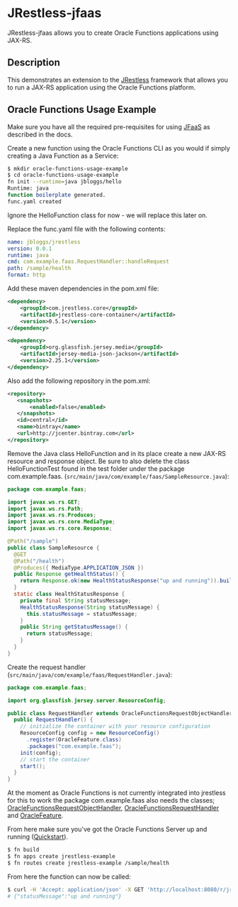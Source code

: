 # JRestless-jfaas
JRestless-jfaas allows you to create Oracle Functions applications using JAX-RS.

## Description
This demonstrates an extension to the [JRestless](https://github.com/bbilger/jrestless) framework that allows you to run a JAX-RS application using the Oracle Functions platform.

## Oracle Functions Usage Example

Make sure you have all the required pre-requisites for using [JFaaS](https://gitlab-odx.oracle.com/odx/jfaas/blob/master/README.md) as described in the docs.

Create a new function using the Oracle Functions CLI as you would if simply creating a Java Function as a Service:

```bash
$ mkdir oracle-functions-usage-example
$ cd oracle-functions-usage-example
fn init --runtime=java jbloggs/hello
Runtime: java
function boilerplate generated.
func.yaml created
```
Ignore the HelloFunction class for now - we will replace this later on.

Replace the func.yaml file with the following contents:
```yaml
name: jbloggs/jrestless
version: 0.0.1
runtime: java
cmd: com.example.faas.RequestHandler::handleRequest
path: /sample/health
format: http
```

Add these maven dependencies in the pom.xml file:

```xml
<dependency>
    <groupId>com.jrestless.core</groupId>
    <artifactId>jrestless-core-container</artifactId>
    <version>0.5.1</version>
</dependency>

<dependency>
    <groupId>org.glassfish.jersey.media</groupId>
    <artifactId>jersey-media-json-jackson</artifactId>
    <version>2.25.1</version>
</dependency>
```

Also add the following repository in the pom.xml:
```xml
<repository>
   <snapshots>
       <enabled>false</enabled>
   </snapshots>
   <id>central</id>
   <name>bintray</name>
   <url>http://jcenter.bintray.com</url>
</repository>
```

Remove the Java class HelloFunction and in its place create a new JAX-RS resource and response object. Be sure to also delete the class HelloFunctionTest found in the test folder under the package com.example.faas.
(`src/main/java/com/example/faas/SampleResource.java`):

```java
package com.example.faas;

import javax.ws.rs.GET;
import javax.ws.rs.Path;
import javax.ws.rs.Produces;
import javax.ws.rs.core.MediaType;
import javax.ws.rs.core.Response;

@Path("/sample")
public class SampleResource {
  @GET
  @Path("/health")
  @Produces({ MediaType.APPLICATION_JSON })
  public Response getHealthStatus() {
    return Response.ok(new HealthStatusResponse("up and running")).build();
  }
  static class HealthStatusResponse {
    private final String statusMessage;
    HealthStatusResponse(String statusMessage) {
      this.statusMessage = statusMessage;
    }
    public String getStatusMessage() {
      return statusMessage;
    }
  }
}
```

Create the request handler (`src/main/java/com/example/faas/RequestHandler.java`):
```java
package com.example.faas;

import org.glassfish.jersey.server.ResourceConfig;

public class RequestHandler extends OracleFunctionsRequestObjectHandler {
  public RequestHandler() {
    // initialize the container with your resource configuration
    ResourceConfig config = new ResourceConfig()
      .register(OracleFeature.class)
      .packages("com.example.faas");
    init(config);
    // start the container
    start();
  }
}
```

At the moment as Oracle Functions is not currently integrated into jrestless for this to work the package com.example.faas also needs the classes; [OracleFunctionsRequestObjectHandler](https://gitlab-odx.oracle.com/odx/jrestless-jfaas/blob/master/src/main/java/com/oracle/faas/jrestlessexample/OracleFunctionsRequestObjectHandler.java), [OracleFunctionsRequestHandler](https://gitlab-odx.oracle.com/odx/jrestless-jfaas/blob/master/src/main/java/com/oracle/faas/jrestlessexample/OracleFunctionsRequestHandler.java) and [OracleFeature](https://gitlab-odx.oracle.com/odx/jrestless-jfaas/blob/master/src/main/java/com/oracle/faas/jrestlessexample/OracleFeature.java).


From here make sure you've got the Oracle Functions Server up and running ([Quickstart](https://github.com/fnproject/fn#quickstart)).

```bash
$ fn build
$ fn apps create jrestless-example
$ fn routes create jrestless-example /sample/health
```

From here the function can now be called:
```bash
$ curl -H 'Accept: application/json' -X GET 'http://localhost:8080/r/jretless-example/sample/health'
# {"statusMessage":"up and running"}
```
